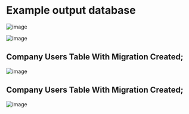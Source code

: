 # Example output database

![image](https://user-images.githubusercontent.com/53406778/215103105-9d51dc3e-49c5-415b-b325-726a78036b3a.png)


![image](https://user-images.githubusercontent.com/53406778/215103242-82cb12f5-178f-4e5d-88f2-895120e3c4d9.png)


## Company Users Table With Migration Created;
![image](https://user-images.githubusercontent.com/53406778/215103584-240cc3c0-1074-4e66-9273-ad0544cc7983.png)


## Company Users Table With Migration Created;
![image](https://user-images.githubusercontent.com/53406778/215103637-ff5c5614-89bc-4236-9473-446fd34e8a07.png)
